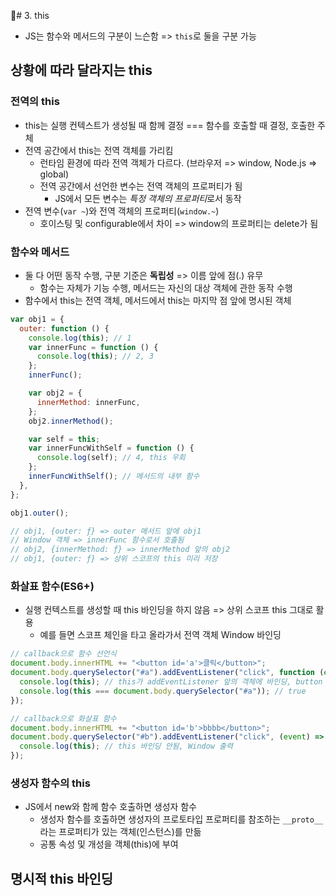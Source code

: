 # 3. this

- JS는 함수와 메서드의 구분이 느슨함 => `this`로 둘을 구분 가능

## 상황에 따라 달라지는 this

### 전역의 this

- this는 실행 컨텍스트가 생성될 때 함께 결정 === 함수를 호출할 때 결정, 호출한 주체
- 전역 공간에서 this는 전역 객체를 가리킴
  - 런타임 환경에 따라 전역 객체가 다르다. (브라우저 => window, Node.js => global)
  - 전역 공간에서 선언한 변수는 전역 객체의 프로퍼티가 됨
    - JS에서 모든 변수는 *특정 객체의 프로퍼티*로서 동작
- 전역 변수(`var ~`)와 전역 객체의 프로퍼티(`window.~`)
  - 호이스팅 및 configurable에서 차이 => window의 프로퍼티는 delete가 됨

### 함수와 메서드

- 둘 다 어떤 동작 수행, 구분 기준은 **독립성** => 이름 앞에 점(.) 유무
  - 함수는 자체가 기능 수행, 메서드는 자신의 대상 객체에 관한 동작 수행
- 함수에서 this는 전역 객체, 메서드에서 this는 마지막 점 앞에 명시된 객체

```javascript
var obj1 = {
  outer: function () {
    console.log(this); // 1
    var innerFunc = function () {
      console.log(this); // 2, 3
    };
    innerFunc();

    var obj2 = {
      innerMethod: innerFunc,
    };
    obj2.innerMethod();

    var self = this;
    var innerFuncWithSelf = function () {
      console.log(self); // 4, this 우회
    };
    innerFuncWithSelf(); // 메서드의 내부 함수
  },
};

obj1.outer();

// obj1, {outer: ƒ} => outer 메서드 앞에 obj1
// Window 객체 => innerFunc 함수로서 호출됨
// obj2, {innerMethod: ƒ} => innerMethod 앞의 obj2
// obj1, {outer: ƒ} => 상위 스코프의 this 미리 저장
```

### 화살표 함수(ES6+)

- 실행 컨텍스트를 생성할 때 this 바인딩을 하지 않음 => 상위 스코프 this 그대로 활용
  - 예를 들면 스코프 체인을 타고 올라가서 전역 객체 Window 바인딩

```javascript
// callback으로 함수 선언식
document.body.innerHTML += "<button id='a'>클릭</button>";
document.body.querySelector("#a").addEventListener("click", function (event) {
  console.log(this); // this가 addEventListener 앞의 객체에 바인딩, button element
  console.log(this === document.body.querySelector("#a")); // true
});

// callback으로 화살표 함수
document.body.innerHTML += "<button id='b'>bbbb</button>";
document.body.querySelector("#b").addEventListener("click", (event) => {
  console.log(this); // this 바인딩 안됨, Window 출력
});
```

### 생성자 함수의 this

- JS에서 new와 함께 함수 호출하면 생성자 함수
  - 생성자 함수를 호출하면 생성자의 프로토타입 프로퍼티를 참조하는 `__proto__`라는 프로퍼티가 있는 객체(인스턴스)를 만듦
  - 공통 속성 및 개성을 객체(this)에 부여

## 명시적 this 바인딩
